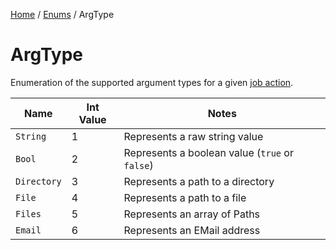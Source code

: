 [Home](/README.md) / [Enums](/docs/enums/README.md) / ArgType

# ArgType
Enumeration of the supported argument types for a given [job action](/docs/job-actions/README.md).

| Name | Int Value | Notes |
| --- | --- | --- |
| `String` | 1 | Represents a raw string value |
| `Bool` | 2 | Represents a boolean value (`true` or `false`) |
| `Directory` | 3 | Represents a path to a directory |
| `File` | 4 | Represents a path to a file |
| `Files` | 5 | Represents an array of Paths |
| `Email` | 6 | Represents an EMail address |
